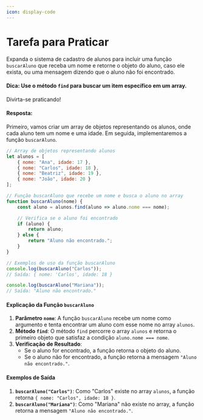 ```yaml
---
icon: display-code
---
```


# Tarefa para Praticar

Expanda o sistema de cadastro de alunos para incluir uma função `buscarAluno` que receba um nome e retorne o objeto do aluno, caso ele exista, ou uma mensagem dizendo que o aluno não foi encontrado.

#### Dica: Use o método `find` para buscar um item específico em um array.

Divirta-se praticando!

#### **Resposta:**

Primeiro, vamos criar um array de objetos representando os alunos, onde cada aluno tem um nome e uma idade. Em seguida, implementaremos a função `buscarAluno`.

```javascript
// Array de objetos representando alunos
let alunos = [
    { nome: "Ana", idade: 17 },
    { nome: "Carlos", idade: 18 },
    { nome: "Beatriz", idade: 19 },
    { nome: "João", idade: 20 }
];

// Função buscarAluno que recebe um nome e busca o aluno no array
function buscarAluno(nome) {
    const aluno = alunos.find(aluno => aluno.nome === nome);

    // Verifica se o aluno foi encontrado
    if (aluno) {
        return aluno;
    } else {
        return "Aluno não encontrado.";
    }
}

// Exemplos de uso da função buscarAluno
console.log(buscarAluno("Carlos")); 
// Saída: { nome: 'Carlos', idade: 18 }

console.log(buscarAluno("Mariana")); 
// Saída: "Aluno não encontrado."
```

#### **Explicação da Função `buscarAluno`**

1. **Parâmetro `nome`**: A função `buscarAluno` recebe um nome como argumento e tenta encontrar um aluno com esse nome no array `alunos`.
2. **Método `find`**: O método `find` percorre o array `alunos` e retorna o primeiro objeto que satisfaz a condição `aluno.nome === nome`.
3. **Verificação de Resultado**:
   * Se o aluno for encontrado, a função retorna o objeto do aluno.
   * Se o aluno não for encontrado, a função retorna a mensagem `"Aluno não encontrado."`.

#### **Exemplos de Saída**

1. **`buscarAluno("Carlos")`**: Como "Carlos" existe no array `alunos`, a função retorna `{ nome: "Carlos", idade: 18 }`.
2. **`buscarAluno("Mariana")`**: Como "Mariana" não existe no array, a função retorna a mensagem `"Aluno não encontrado."`.
